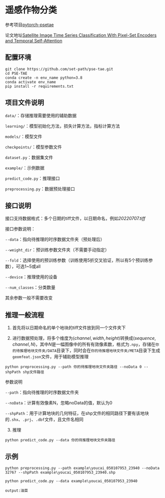 # 遥感作物分类

参考项目[pytorch-psetae](https://github.com/VSainteuf/pytorch-psetae)

论文地址[Satellite Image Time Series Classification With Pixel-Set Encoders and Temporal Self-Attention](https://openaccess.thecvf.com/content_CVPR_2020/html/Garnot_Satellite_Image_Time_Series_Classification_With_Pixel-Set_Encoders_and_Temporal_CVPR_2020_paper.html)

## 配置环境

```shell
git clone https://github.com/set-path/pse-tae.git
cd PSE-TAE
conda create -n env_name python=3.8
conda activate env_name
pip install -r requirements.txt
```

## 项目文件说明

`data/`：存储推理需要使用的辅助数据

`learning/`：模型初始化方法，损失计算方法，指标计算方法

`models/`：模型文件

`checkpoints/`：模型参数文件

`dataset.py`：数据集文件

`example/`：示例数据

`predict_code.py`：推理接口

`preprocessing.py`：数据预处理接口


## 接口说明

接口支持数据格式：多个日期的tiff文件，以日期命名，例如*20220707.tiff*

接口参数说明：

`--data`：指向待推理的时序数据文件夹（预处理后）

`--weight_dir`：预训练参数文件夹（不需要手动指定）

`--fold`：选择使用的预训练参数（训练使用5折交叉验证，所以有5个预训练参数），可选1~5或all

`--device`：推理使用的设备

`--num_classes`：分类数量

其余参数一般不需要改变

## 推理一般流程

1. 首先将以日期命名的单个地块的tiff文件放到同一个文件夹下

2. 进行数据预处理，将多个维度为$(channel,width,height)$转换成$(sequence,channel,N)$，其中$N$是一幅图像中的所有有效像素数，格式为`.npy`，存储在`你的待推理地块文件夹/DATA`目录下，同时会在`你的待推理地块文件夹/META`目录下生成`geomfeat.json`文件，用于辅助模型推理

```shell
python preprocessing.py --path 你的待推理地块文件夹路径 --noData 0 --shpPath shp文件路径
```
参数说明

`--path`：指向待推理的时序数据文件夹

`--noData`：计算有效像素N，忽略noData的值，默认为0

`--shpPath`：用于计算地块的几何特征，在shp文件的相同路径下要有该地块的`.shx`、`.prj`、`.dbf`文件，且文件名相同

3. 推理

```shell
python predict_code.py --data 你的待推理地块文件夹路径
```

## 示例

```shell
python preprocessing.py --path example\youcai_050107953_23940 --noData 32767 --shpPath example\youcai_050107953_23940.shp

python predict_code.py --data example\youcai_050107953_23940

output:油菜
```